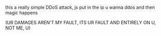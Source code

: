 this a really simple DDoS attack, js put in the ip u wanna ddos and then magic happens

(UR DAMAGES AREN'T MY FAULT, ITS UR FAULT AND ENTIRELY ON U, NOT ME, U)